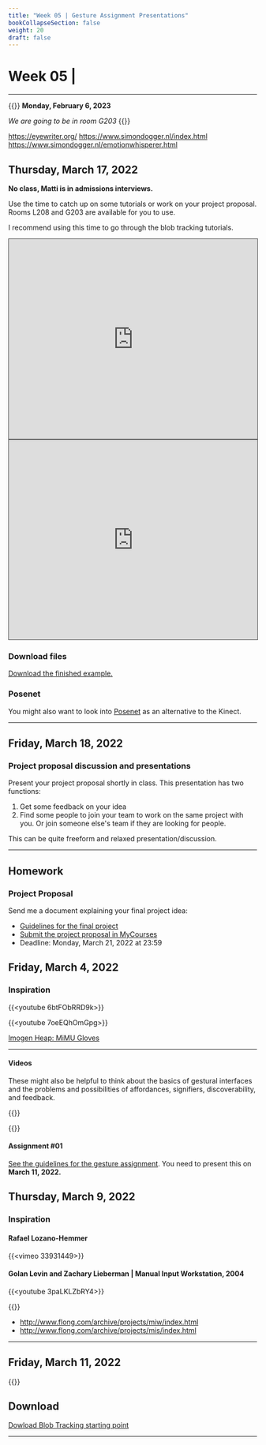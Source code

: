 ```yaml
---
title: "Week 05 | Gesture Assignment Presentations"
bookCollapseSection: false
weight: 20
draft: false
---
```


# Week 05 | 

---

{{<hint info>}}
**Monday, February 6, 2023**

*We are going to be in room G203*
{{</hint>}}




https://eyewriter.org/
https://www.simondogger.nl/index.html
https://www.simondogger.nl/emotionwhisperer.html



## Thursday, March 17, 2022

**No class, Matti is in admissions interviews.**

Use the time to catch up on some tutorials or work on your project proposal. Rooms L208 and G203 are available for you to use.

I recommend using this time to go through the blob tracking tutorials.

<iframe src="https://aalto.cloud.panopto.eu/Panopto/Pages/Embed.aspx?id=b0915fc3-8dde-4bc4-ad3a-acf4015d69aa&amp;autoplay=false&amp;offerviewer=true&amp;showtitle=true&amp;showbrand=false&amp;start=0&amp;interactivity=all" style="border: 1px solid #464646;" allowfullscreen="" allow="autoplay" width="100%" height="405"></iframe>

<iframe src="https://aalto.cloud.panopto.eu/Panopto/Pages/Embed.aspx?id=35cb14ff-f613-41c2-91bd-acf4015d6e52&amp;autoplay=false&amp;offerviewer=true&amp;showtitle=true&amp;showbrand=false&amp;start=0&amp;interactivity=all" style="border: 1px solid #464646;" allowfullscreen="" allow="autoplay" width="100%" height="405"></iframe>

### Download files

[Download the finished example.](../tutorials/touchdesigner/files/kinectParticleSpheres.toe)

### Posenet

You might also want to look into [Posenet](../tutorials/posenet/) as an alternative to the Kinect.

---

## Friday, March 18, 2022

### Project proposal discussion and presentations

Present your project proposal shortly in class. This presentation has two functions:

1. Get some feedback on your idea
2. Find some people to join your team to work on the same project with you. Or join someone else's team if they are looking for people.

This can be quite freeform and relaxed presentation/discussion.

---

## Homework

### Project Proposal

Send me a document explaining your final project idea:

- [Guidelines for the final project](../final-project/)
- [Submit the project proposal in MyCourses](https://mycourses.aalto.fi/course/view.php?id=33829&section=1)
- Deadline: Monday, March 21, 2022 at 23:59





## Friday, March 4, 2022


### Inspiration

{{<youtube 6btFObRRD9k>}}

{{<youtube 7oeEQhOmGpg>}}

[Imogen Heap: MiMU Gloves](https://mimugloves.com/)


---


#### Videos

These might also be helpful to think about the basics of gestural interfaces and the problems and possibilities of affordances, signifiers, discoverability, and feedback.

{{<youtube JFirvnAVmtc>}}

{{<youtube bgEJPf5PN4w>}}

#### Assignment #01

[See the guidelines for the gesture assignment](../gesture-assignment/). You need to present this on **March 11, 2022.**

## Thursday, March 9, 2022

### Inspiration

#### Rafael Lozano-Hemmer 

{{<vimeo 33931449>}}

#### Golan Levin and Zachary Lieberman | Manual Input Workstation, 2004

{{<youtube 3paLKLZbRY4>}}

{{<youtube cWj59xTVUDY>}}

- http://www.flong.com/archive/projects/miw/index.html
- http://www.flong.com/archive/projects/mis/index.html




---

## Friday, March 11, 2022

{{<youtube d-yHULQ2V5c>}}


## Download

[Dowload Blob Tracking starting point](files/Blobtracking.toe)

---
